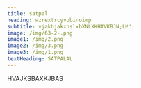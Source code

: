 ```yaml
---
title: satpal
heading: wzrextrcyvubinoimp
subtitle: vjakbjakxnslxbXNLXKHAVKBJN;LM';
image: /img/63-2-.png
image1: /img/2.png
image2: /img/3.png
image3: /img/1.png
textHeading: SATPALAL
---
```

H﻿VAJKSBAXKJBAS